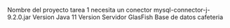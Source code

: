 Nombre del proyecto tarea 1
necesita un conector mysql-connector-j-9.2.0.jar
Version Java 11
Version Servidor GlasFish
Base de datos cafeteria
